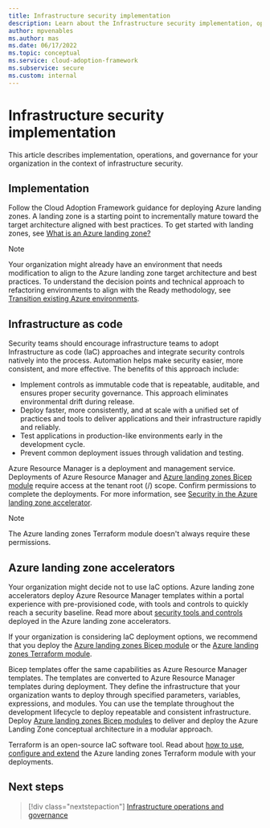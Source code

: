 ```yaml
---
title: Infrastructure security implementation
description: Learn about the Infrastructure security implementation, operations, and governance. Cloud Adoption Framework offers guidance for deploying Azure landing zones.
author: mpvenables
ms.author: mas
ms.date: 06/17/2022
ms.topic: conceptual
ms.service: cloud-adoption-framework
ms.subservice: secure
ms.custom: internal
---
```


# Infrastructure security implementation

This article describes implementation, operations, and governance for your organization in the context of infrastructure security.

## Implementation

Follow the Cloud Adoption Framework guidance for deploying Azure landing zones. A landing zone is a starting point to incrementally mature toward the target architecture aligned with best practices. To get started with landing zones, see [What is an Azure landing zone?](../ready/landing-zone/index.md)

> [!NOTE]
> Your organization might already have an environment that needs modification to align to the Azure landing zone target architecture and best practices. To understand the decision points and technical approach to refactoring environments to align with the Ready methodology, see [Transition existing Azure environments](/azure/cloud-adoption-framework/ready/enterprise-scale/transition).

## Infrastructure as code

Security teams should encourage infrastructure teams to adopt Infrastructure as code (IaC) approaches and integrate security controls natively into the process. Automation helps make security easier, more consistent, and more effective. The benefits of this approach include:

- Implement controls as immutable code that is repeatable, auditable, and ensures proper security governance. This approach eliminates environmental drift during release.
- Deploy faster, more consistently, and at scale with a unified set of practices and tools to deliver applications and their infrastructure rapidly and reliably.
- Test applications in production-like environments early in the development cycle.
- Prevent common deployment issues through validation and testing.

Azure Resource Manager is a deployment and management service. Deployments of Azure Resource Manager and [Azure landing zones Bicep module](https://github.com/Azure/ALZ-Bicep) require access at the tenant root (/) scope. Confirm permissions to complete the deployments. For more information, see [Security in the Azure landing zone accelerator](/azure/role-based-access-control/elevate-access-global-admin).

> [!NOTE]
> The Azure landing zones Terraform module doesn't always require these permissions.

## Azure landing zone accelerators

Your organization might decide not to use IaC options. Azure landing zone accelerators deploy Azure Resource Manager templates within a portal experience with pre-provisioned code, with tools and controls to quickly reach a security baseline. Read more about [security tools and controls](/azure/cloud-adoption-framework/ready/landing-zone/design-area/security#security-in-the-azure-landing-zone-accelerator) deployed in the Azure landing zone accelerators.

If your organization is considering IaC deployment options, we recommend that you deploy the [Azure landing zones Bicep module](https://github.com/Azure/ALZ-Bicep) or the [Azure landing zones Terraform module](https://aka.ms/alz/tf).

Bicep templates offer the same capabilities as Azure Resource Manager templates. The templates are converted to Azure Resource Manager templates during deployment. They define the infrastructure that your organization wants to deploy through specified parameters, variables, expressions, and modules. You can use the template throughout the development lifecycle to deploy repeatable and consistent infrastructure. Deploy [Azure landing zones Bicep modules](https://github.com/Azure/ALZ-Bicep) to deliver and deploy the Azure Landing Zone conceptual architecture in a modular approach.

Terraform is an open-source IaC software tool. Read about [how to use, configure and extend](https://aka.ms/alz/tf) the Azure landing zones Terraform module with your deployments.

## Next steps

> [!div class="nextstepaction"]
> [Infrastructure operations and governance](infrastructure-security-operations-governance.md)
